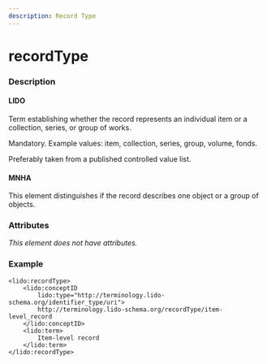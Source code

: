 ```yaml
---
description: Record Type
---
```


# recordType

### Description

#### LIDO

Term establishing whether the record represents an individual item or a collection, series, or group of works.

Mandatory. Example values: item, collection, series, group, volume, fonds.

Preferably taken from a published controlled value list.

#### MNHA

This element distinguishes if the record describes one object or a group of objects.

### Attributes

_This element does not have attributes._

### Example

```markup
<lido:recordType>
    <lido:conceptID
        lido:type="http://terminology.lido-schema.org/identifier_type/uri">
        http://terminology.lido-schema.org/recordType/item-level_record
    </lido:conceptID>
    <lido:term>
        Item-level record
    </lido:term>
</lido:recordType>
```

